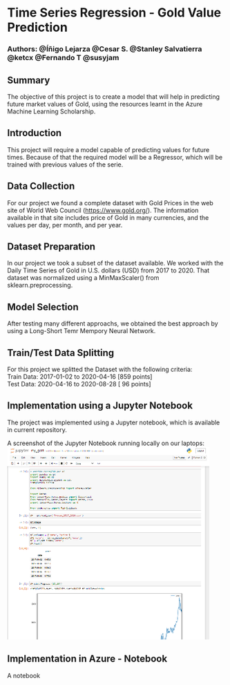 # Time Series Regression - Gold Value Prediction

### Authors: @Íñigo Lejarza @Cesar S. @Stanley Salvatierra @ketcx @Fernando T @susyjam

## Summary
The objective of this project is to create a model that will help in predicting future market values of Gold, using the resources learnt in the Azure Machine Learning Scholarship.

## Introduction
This project will require a model capable of predicting values for future times. Because of that the required model will be a Regressor, which will be trained with previous values of the serie.

## Data Collection
For our project we found a complete dataset with Gold Prices in the web site of World Web Council (https://www.gold.org/).
The information available in that site includes price of Gold in many currencies, and the values per day, per month, and per year.

## Dataset Preparation
In our project we took a subset of the dataset available.
We worked with the Daily Time Series of Gold in U.S. dollars (USD) from 2017 to 2020.
That dataset was normalized using a MinMaxScaler() from sklearn.preprocessing. 

## Model Selection
After testing many different approachs, we obtained the best approach by using a Long-Short Temr Mempory Neural Network.

## Train/Test Data Splitting
For this project we splitted the Dataset with the following criteria:  
Train Data: 2017-01-02 to 2020-04-16  [859 points]  
Test Data:  2020-04-16 to 2020-08-28  [ 96 points]  

## Implementation using a Jupyter Notebook

The project was implemented using a Jupyter notebook, which is available in current repository.

A screenshot of the Jupyter Notebook running locally on our laptops:  
![Jupyter](/images/Jupyter_local_02.png)

## Implementation in Azure - Notebook

A notebook
